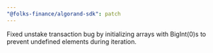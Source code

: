 ```yaml
---
"@folks-finance/algorand-sdk": patch
---
```


Fixed unstake transaction bug by initializing arrays with BigInt(0)s to prevent undefined elements during iteration.

